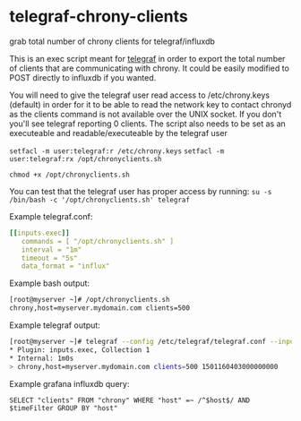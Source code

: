 # telegraf-chrony-clients
grab total number of chrony clients for telegraf/influxdb

This is an exec script meant for [telegraf](https://github.com/influxdata/telegraf) in order to export the total number of clients that are communicating with chrony. It could be easily modified to POST directly to influxdb if you wanted.

You will need to give the telegraf user read access to /etc/chrony.keys (default) in order for it to be able to read the network key to contact chronyd as the clients command is not available over the UNIX socket. If you don't you'll see telegraf reporting 0 clients. The script also needs to be set as an executeable and readable/executeable by the telegraf user

`setfacl -m user:telegraf:r /etc/chrony.keys` `setfacl -m user:telegraf:rx /opt/chronyclients.sh`

`chmod +x /opt/chronyclients.sh`

You can test that the telegraf user has proper access by running: `su -s /bin/bash -c '/opt/chronyclients.sh' telegraf`

Example telegraf.conf:
```yaml
[[inputs.exec]]
   commands = [ "/opt/chronyclients.sh" ]
   interval = "1m"
   timeout = "5s"
   data_format = "influx"
   ```
 Example bash output:
 ```bash
 [root@myserver ~]# /opt/chronyclients.sh
 chrony,host=myserver.mydomain.com clients=500
 ```
 Example telegraf output:
 ```bash
[root@myserver ~]# telegraf --config /etc/telegraf/telegraf.conf --input-filter exec --test
* Plugin: inputs.exec, Collection 1
* Internal: 1m0s
> chrony,host=myserver.mydomain.com clients=500 1501160403000000000
```
Example grafana influxdb query:

`SELECT "clients" FROM "chrony" WHERE "host" =~ /^$host$/ AND $timeFilter GROUP BY "host"`
